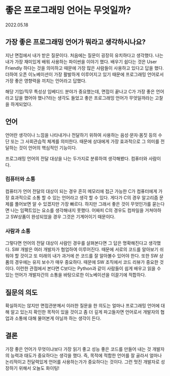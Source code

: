 # 좋은 프로그래밍 언어는 무엇일까?

2022.05.18

## 가장 좋은 프로그래밍 언어가 뭐라고 생각하시나요?

지난 면접에서 내가 받은 질문이다. 처음에는 질문이 굉장히 유치하다고 생각했다. 나는 내가 가장 재미있게 배워 사용하는 파이썬을 이야기 했다. 배우기 쉽다는 것은 User Friendly 하다는 것을 의미하고 때문에 가장 많은 사람들이 사용하고 있다고 답을 했다. 더하여 오픈 이노베이션이 가장 활발하게 이루어지고 있기 때문에 프로그래밍 언어로서 가장 좋은 영향력을 끼치는 언어라고 답했다.

해당 기업/직무 특성상 임베디드 분야가 중요했는데, 면접이 끝나고 C가 가장 좋은 언어라고 답을 했어야 했나?라는 생각도 들었고 좋은 프로그래밍 언어가 무엇일까라는 고찰을 하게되었다.

## 언어

언어란 생각이나 느낌을 나타내거나 전달하기 위하여 사용하는 음성·문자·몸짓 등의 수단 또는 그 사회관습적 체계를 의미한다. 때문에 상대에게 가장 효과적으로 그 의미를 전달하는 것이 언어의 핵심적인 기능이다.

프로그래밍 언어의 전달 대상을 나는 두가지로 분류하여 생각해봤다. 컴퓨터와 사람이다.

### 컴퓨터와 소통

컴퓨터가 언어 전달의 대상이 되는 경우 흔히 메모리에 접근 가능한 C가 컴퓨터에게 가장 효과적으로 소통 할 수 있는 언어라고 생각 할 수 있다. 게다가 C의 경우 알고리즘 문제를 풀어보면 알 수 있겠지만 가장 빠르다. 하지만 그래서 좋은 것이 무엇인가를 묻는다면 나는 임팩트있는 요소를 생각해내지 못했다. 어짜피 C의 경우도 컴파일을 거쳐야하고 SW상품이 완성되었을 경우 그것은 기계어이기 때문이다.

### 사람과 소통

그렇다면 언어의 전달 대상이 사람인 경우를 살펴본다면 그 답은 명확해진다고 생각했다. SW 개발은 여러 개발자가 협업하여 이루어진다. 때문에 서로의 코드를 알아보기 쉬워야 할 것이고 또 미래의 내가 과거에 쓴 코드를 잘 알아볼수 있어야 한다. 또한 SW 상품의 경우에는 유지 보수가 매우 중요하다. 때문에 SW 조직에서 코드 리뷰가 중요한 것이다. 이런한 관점에서 본다면 C보다는 Python과 같이 사람들이 쉽게 배우고 읽을 수 있는 언어가 개발자간의 소통을 바탕으로한 이노베이션을 이끌기에 적합하다.

## 질문의 의도

확실하지는 않지만 면접관분께서 이러한 질문을 한 의도는 얼마나 프로그래밍 언어에 대해 알고 있는지 확인한 목적이 있을 것이고 좀 더 깊게 파고들자면 언어로서 개발자의 협업과 소통에 대해 물어본게 아닐까 하는 생각이 든다.

## 결론

가장 좋은 언어가 무엇이냐보다 가장 읽기 좋고 성능 좋은 코드를 만들어 내는 것 개발자의 능력과 태도가 중요하다는 생각을 했다. 즉, 목적에 적합한 언어를 잘 골라서 얼마나 논리적이고 전달력있게 언어를 사용하는가가 중요하다는 것이다. 그런 멋진 개발자로 성장하기 위해서 오늘도 화이팅!